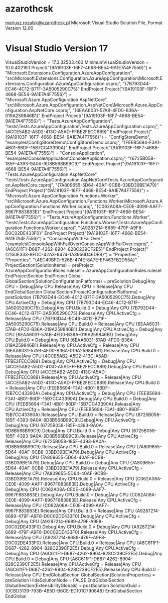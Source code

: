 # azarothcsk
mariusz.rozalsk@azarothcsk.pl
Microsoft Visual Studio Solution File, Format Version 12.00
# Visual Studio Version 17
VisualStudioVersion = 17.3.32503.460
MinimumVisualStudioVersion = 10.0.40219.1
Project("{9A19103F-16F7-4668-BE54-9A1E7A4F7556}") = "Microsoft.Extensions.Configuration.AzureAppConfiguration", "src\Microsoft.Extensions.Configuration.AzureAppConfiguration\Microsoft.Extensions.Configuration.AzureAppConfiguration.csproj", "{7B793D44-EC46-4C12-B71F-3A5005290C75}"
EndProject
Project("{9A19103F-16F7-4668-BE54-9A1E7A4F7556}") = "Microsoft.Azure.AppConfiguration.AspNetCore", "src\Microsoft.Azure.AppConfiguration.AspNetCore\Microsoft.Azure.AppConfiguration.AspNetCore.csproj", "{6EAA6031-57AB-4FD0-B36A-019A259846B1}"
EndProject
Project("{9A19103F-16F7-4668-BE54-9A1E7A4F7556}") = "Tests.AzureAppConfiguration", "tests\Tests.AzureAppConfiguration\Tests.AzureAppConfiguration.csproj", "{4CCE5AB2-A5D2-413C-A5AD-FFBE2FECC889}"
EndProject
Project("{9A19103F-16F7-4668-BE54-9A1E7A4F7556}") = "ConfigStoreDemo", "examples\ConfigStoreDemo\ConfigStoreDemo.csproj", "{FEEB5694-F3A1-4B01-86DF-15B7CC43390A}"
EndProject
Project("{9A19103F-16F7-4668-BE54-9A1E7A4F7556}") = "ConsoleApplication", "examples\ConsoleApplication\ConsoleApplication.csproj", "{6725B058-185F-4393-9A0A-9D8B568B99C9}"
EndProject
Project("{9A19103F-16F7-4668-BE54-9A1E7A4F7556}") = "Tests.AzureAppConfiguration.AspNetCore", "tests\Tests.AzureAppConfiguration.AspNetCore\Tests.AzureAppConfiguration.AspNetCore.csproj", "{7A809655-5D64-40AF-9CB8-03BD39BE1A79}"
EndProject
Project("{9A19103F-16F7-4668-BE54-9A1E7A4F7556}") = "Microsoft.Azure.AppConfiguration.Functions.Worker", "src\Microsoft.Azure.AppConfiguration.Functions.Worker\Microsoft.Azure.AppConfiguration.Functions.Worker.csproj", "{C062A08A-CE0E-4099-AAF7-8967F883883E}"
EndProject
Project("{9A19103F-16F7-4668-BE54-9A1E7A4F7556}") = "Tests.AzureAppConfiguration.Functions.Worker", "tests\Tests.AzureAppConfiguration.Functions.Worker\Tests.AzureAppConfiguration.Functions.Worker.csproj", "{A9287214-6689-479F-A9F8-D0C02DE433F0}"
EndProject
Project("{9A19103F-16F7-4668-BE54-9A1E7A4F7556}") = "ConsoleAppWithFailOver", "examples\ConsoleAppWithFailOver\ConsoleAppWithFailOver.csproj", "{A6C611F1-D687-4262-8904-828C239CF2E5}"
EndProject
Project("{2150E333-8FDC-42A3-9474-1A3956D46DE8}") = "Properties", "Properties", "{4EC40BFD-526B-474E-8A7E-EF463FB2D55A}"
	ProjectSection(SolutionItems) = preProject
		AzureAppConfigurationRules.ruleset = AzureAppConfigurationRules.ruleset
	EndProjectSection
EndProject
Global
	GlobalSection(SolutionConfigurationPlatforms) = preSolution
		Debug|Any CPU = Debug|Any CPU
		Release|Any CPU = Release|Any CPU
	EndGlobalSection
	GlobalSection(ProjectConfigurationPlatforms) = postSolution
		{7B793D44-EC46-4C12-B71F-3A5005290C75}.Debug|Any CPU.ActiveCfg = Debug|Any CPU
		{7B793D44-EC46-4C12-B71F-3A5005290C75}.Debug|Any CPU.Build.0 = Debug|Any CPU
		{7B793D44-EC46-4C12-B71F-3A5005290C75}.Release|Any CPU.ActiveCfg = Release|Any CPU
		{7B793D44-EC46-4C12-B71F-3A5005290C75}.Release|Any CPU.Build.0 = Release|Any CPU
		{6EAA6031-57AB-4FD0-B36A-019A259846B1}.Debug|Any CPU.ActiveCfg = Debug|Any CPU
		{6EAA6031-57AB-4FD0-B36A-019A259846B1}.Debug|Any CPU.Build.0 = Debug|Any CPU
		{6EAA6031-57AB-4FD0-B36A-019A259846B1}.Release|Any CPU.ActiveCfg = Release|Any CPU
		{6EAA6031-57AB-4FD0-B36A-019A259846B1}.Release|Any CPU.Build.0 = Release|Any CPU
		{4CCE5AB2-A5D2-413C-A5AD-FFBE2FECC889}.Debug|Any CPU.ActiveCfg = Debug|Any CPU
		{4CCE5AB2-A5D2-413C-A5AD-FFBE2FECC889}.Debug|Any CPU.Build.0 = Debug|Any CPU
		{4CCE5AB2-A5D2-413C-A5AD-FFBE2FECC889}.Release|Any CPU.ActiveCfg = Release|Any CPU
		{4CCE5AB2-A5D2-413C-A5AD-FFBE2FECC889}.Release|Any CPU.Build.0 = Release|Any CPU
		{FEEB5694-F3A1-4B01-86DF-15B7CC43390A}.Debug|Any CPU.ActiveCfg = Debug|Any CPU
		{FEEB5694-F3A1-4B01-86DF-15B7CC43390A}.Debug|Any CPU.Build.0 = Debug|Any CPU
		{FEEB5694-F3A1-4B01-86DF-15B7CC43390A}.Release|Any CPU.ActiveCfg = Release|Any CPU
		{FEEB5694-F3A1-4B01-86DF-15B7CC43390A}.Release|Any CPU.Build.0 = Release|Any CPU
		{6725B058-185F-4393-9A0A-9D8B568B99C9}.Debug|Any CPU.ActiveCfg = Debug|Any CPU
		{6725B058-185F-4393-9A0A-9D8B568B99C9}.Debug|Any CPU.Build.0 = Debug|Any CPU
		{6725B058-185F-4393-9A0A-9D8B568B99C9}.Release|Any CPU.ActiveCfg = Release|Any CPU
		{6725B058-185F-4393-9A0A-9D8B568B99C9}.Release|Any CPU.Build.0 = Release|Any CPU
		{7A809655-5D64-40AF-9CB8-03BD39BE1A79}.Debug|Any CPU.ActiveCfg = Debug|Any CPU
		{7A809655-5D64-40AF-9CB8-03BD39BE1A79}.Debug|Any CPU.Build.0 = Debug|Any CPU
		{7A809655-5D64-40AF-9CB8-03BD39BE1A79}.Release|Any CPU.ActiveCfg = Release|Any CPU
		{7A809655-5D64-40AF-9CB8-03BD39BE1A79}.Release|Any CPU.Build.0 = Release|Any CPU
		{C062A08A-CE0E-4099-AAF7-8967F883883E}.Debug|Any CPU.ActiveCfg = Debug|Any CPU
		{C062A08A-CE0E-4099-AAF7-8967F883883E}.Debug|Any CPU.Build.0 = Debug|Any CPU
		{C062A08A-CE0E-4099-AAF7-8967F883883E}.Release|Any CPU.ActiveCfg = Release|Any CPU
		{C062A08A-CE0E-4099-AAF7-8967F883883E}.Release|Any CPU.Build.0 = Release|Any CPU
		{A9287214-6689-479F-A9F8-D0C02DE433F0}.Debug|Any CPU.ActiveCfg = Debug|Any CPU
		{A9287214-6689-479F-A9F8-D0C02DE433F0}.Debug|Any CPU.Build.0 = Debug|Any CPU
		{A9287214-6689-479F-A9F8-D0C02DE433F0}.Release|Any CPU.ActiveCfg = Release|Any CPU
		{A9287214-6689-479F-A9F8-D0C02DE433F0}.Release|Any CPU.Build.0 = Release|Any CPU
		{A6C611F1-D687-4262-8904-828C239CF2E5}.Debug|Any CPU.ActiveCfg = Debug|Any CPU
		{A6C611F1-D687-4262-8904-828C239CF2E5}.Debug|Any CPU.Build.0 = Debug|Any CPU
		{A6C611F1-D687-4262-8904-828C239CF2E5}.Release|Any CPU.ActiveCfg = Release|Any CPU
		{A6C611F1-D687-4262-8904-828C239CF2E5}.Release|Any CPU.Build.0 = Release|Any CPU
	EndGlobalSection
	GlobalSection(SolutionProperties) = preSolution
		HideSolutionNode = FALSE
	EndGlobalSection
	GlobalSection(ExtensibilityGlobals) = postSolution
		SolutionGuid = {0CBD3139-793B-4B5D-B6CE-ED101C790848}
	EndGlobalSection
EndGlobal
